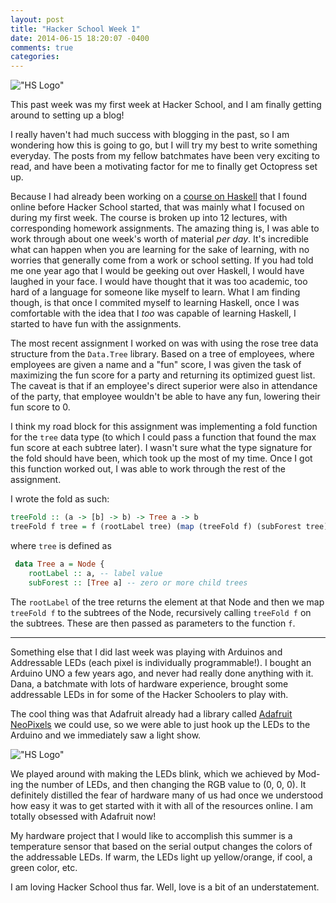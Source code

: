 ```yaml
---
layout: post
title: "Hacker School Week 1"
date: 2014-06-15 18:20:07 -0400
comments: true
categories: 
---
```


!["HS Logo"](/images/hs_logo.png)

This past week was my first week at Hacker School, and I am finally getting around to setting up a blog!

I really haven't had much success with blogging in the past, so I am wondering how this is going to go, but I will try my best to write something everyday. The posts from my fellow batchmates have been very exciting to read, and have been a motivating factor for me to finally get Octopress set up.

Because I had already been working on a [course on Haskell](http://www.seas.upenn.edu/~cis194/lectures.html) that I found online before Hacker School started, that was mainly what I focused on during my first week. The course is broken up into 12 lectures, with corresponding homework assignments. The amazing thing is, I was able to work through about one week's worth of material *per day*. It's incredible what can happen when you are learning for the sake of learning, with no worries that generally come from a work or school setting. If you had told me one year ago that I would be geeking out over Haskell, I would have laughed in your face. I would have thought that it was too academic, too hard of a language for someone like myself to learn. What I am finding though, is that once I commited myself to learning Haskell, once I was comfortable with the idea that I *too* was capable of learning Haskell, I started to have fun with the assignments. 

The most recent assignment I worked on was with using the rose tree data structure from the ```Data.Tree``` library. Based on a tree of employees, where employees are given a name and a "fun" score, I was given the task of maximizing the fun score for a party and  returning its optimized guest list. The caveat is that if an employee's direct superior were also in attendance of the party, that employee wouldn't be able to have any fun, lowering their fun score to 0.  

I think my road block for this assignment was implementing a fold function for the ```tree``` data type (to which I could pass a function that found the max fun score at each subtree later). I wasn't sure what the type signature for the fold should have been, which took up the most of my time. Once I got this function worked out, I was able to work through the rest of the assignment.


I wrote the fold as such: 

```haskell
treeFold :: (a -> [b] -> b) -> Tree a -> b
treeFold f tree = f (rootLabel tree) (map (treeFold f) (subForest tree))
```

where ```tree``` is defined as 

```haskell
 data Tree a = Node {
    rootLabel :: a, -- label value
    subForest :: [Tree a] -- zero or more child trees
```

The ```rootLabel``` of the tree returns the element at that Node and then we map ```treeFold f``` to the subtrees of the Node, recursively calling ```treeFold f``` on the subtrees. These are then passed as parameters to the function ```f```.

---

Something else that I did last week was playing with Arduinos and Addressable LEDs (each pixel is individually programmable!). I bought an Arduino UNO a few years ago, and never had really done anything with it. Dana, a batchmate with lots of hardware experience, brought some addressable LEDs in for some of the Hacker Schoolers to play with. 

The cool thing was that Adafruit already had a library called [Adafruit NeoPixels](https://github.com/adafruit/Adafruit_NeoPixel) we could use, so we were able to just hook up the LEDs to the Arduino and we immediately saw a light show. 

!["HS Logo"](/images/led.jpg)

We played around with making the LEDs blink, which we achieved by Mod-ing the number of LEDs, and then changing the RGB value to (0, 0, 0). It definitely distilled the fear of hardware many of us had once we understood how easy it was to get started with it with all of the resources online. I am totally obsessed with Adafruit now!

My hardware project that I would like to accomplish this summer is a temperature sensor that based on the serial output changes the colors of the addressable LEDs. If warm, the LEDs light up yellow/orange, if cool, a green color, etc.

I am loving Hacker School thus far. Well, love is a bit of an understatement. 

